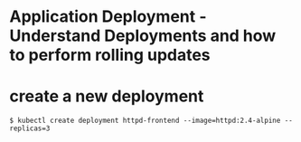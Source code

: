 # Application Deployment -  Understand Deployments and how to perform rolling updates

# create a new deployment

[//]: # (source 01 / Deployments)

```
$ kubectl create deployment httpd-frontend --image=httpd:2.4-alpine --replicas=3
```

